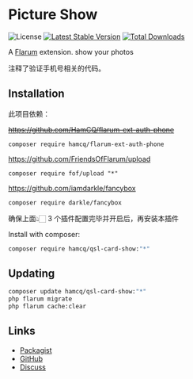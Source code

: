 # Picture Show

![License](https://img.shields.io/badge/license-MIT-blue.svg) [![Latest Stable Version](https://img.shields.io/packagist/v/hamcq/qsl-card-show.svg)](https://packagist.org/packages/hamcq/qsl-card-show) [![Total Downloads](https://img.shields.io/packagist/dt/hamcq/qsl-card-show.svg)](https://packagist.org/packages/hamcq/qsl-card-show)

A [Flarum](http://flarum.org) extension. show your photos

注释了验证手机号相关的代码。

## Installation

此项目依赖：

~~https://github.com/HamCQ/flarum-ext-auth-phone~~

```
composer require hamcq/flarum-ext-auth-phone
```

https://github.com/FriendsOfFlarum/upload

```
composer require fof/upload "*"
```

https://github.com/iamdarkle/fancybox

```
composer require darkle/fancybox
```

确保上面👆🏻 3 个插件配置完毕并开启后，再安装本插件  


Install with composer:

```sh
composer require hamcq/qsl-card-show:"*"
```

## Updating

```sh
composer update hamcq/qsl-card-show:"*"
php flarum migrate
php flarum cache:clear
```

## Links

- [Packagist](https://packagist.org/packages/hamcq/qsl-card-show)
- [GitHub](https://github.com/hamcq/qsl-card-show)
- [Discuss](https://discuss.flarum.org/d/PUT_DISCUSS_SLUG_HERE)
